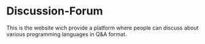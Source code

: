 # Discussion-Forum
This is the website wich provide a platform where people can discuss about various programming languages in Q&amp;A format.
